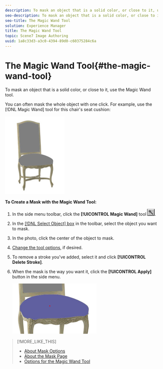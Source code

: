 ```yaml
---
description: To mask an object that is a solid color, or close to it, use the Magic Wand tool.
seo-description: To mask an object that is a solid color, or close to it, use the Magic Wand tool.
seo-title: The Magic Wand Tool
solution: Experience Manager
title: The Magic Wand Tool
topic: Scene7 Image Authoring
uuid: 1a8c33d3-a3c0-4394-89d0-c60375284c6a
---
```


# The Magic Wand Tool{#the-magic-wand-tool}

To mask an object that is a solid color, or close to it, use the Magic Wand tool.

You can often mask the whole object with one click. For example, use the [!DNL Magic Wand] tool for this chair's seat cushion:

![](assets/magic_wand_chair.png)

**To Create a Mask with the Magic Wand Tool:** 

1. In the side menu toolbar, click the **[!UICONTROL Magic Wand]** tool ![](assets/magic_wand.png).
1. In the [ [!DNL Select Object] box](../../c-vat-gs/c-vat-sel-obj/c-vat-sel-object-box.md#concept-d127c6efaabd436a96c02f36a7bce6ac) in the toolbar, select the object you want to mask.
1. In the photo, click the center of the object to mask.
1. [Change the tool options](../../c-vat-work-mask-pg/c-vat-mask-pg-tools/c-vat-opt-magic-wand-tool.md#concept-0d692bc8987044eaa1041cf5fc42d987), if desired.
1. To remove a stroke you've added, select it and click **[!UICONTROL Delete Stroke]**.
1. When the mask is the way you want it, click the **[!UICONTROL Apply]** button in the side menu.

   ![Step Info](assets/seat_cushion.png)

>[!MORE_LIKE_THIS]
>
>* [About Mask Options](../../c-vat-work-mask-pg/c-vat-abt-mask-pg/c-vat-abt-mask-opt/c-vat-abt-mask-opt.md#concept-1fe40cc1ab864090b95434d610ee5e70)
>* [About the Mask Page](../../c-vat-work-mask-pg/c-vat-abt-mask-pg/c-vat-abt-mask-pg.md#concept-1056cf790a8c41a1b1f8d586b2e85c6b)
>* [Options for the Magic Wand Tool](../../c-vat-work-mask-pg/c-vat-mask-pg-tools/c-vat-opt-magic-wand-tool.md#concept-0d692bc8987044eaa1041cf5fc42d987)
